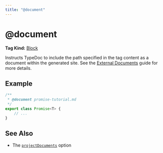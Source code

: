 ```yaml
---
title: "@document"
---
```


# @document

**Tag Kind:** [Block](../tags.md#Block-Tags)

Instructs TypeDoc to include the path specified in the tag content as a document
within the generated site. See the [External Documents](../external-documents.md) guide
for more details.

## Example

```ts
/**
 * @document promise-tutorial.md
 */
export class Promise<T> {
    // ...
}
```

## See Also

-   The [`projectDocuments`](../options/input.md#projectDocuments) option

